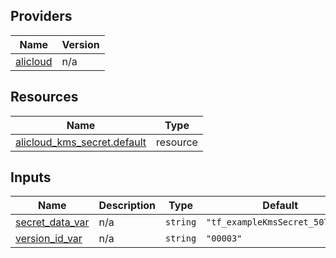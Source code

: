 <!-- BEGIN_TF_DOCS -->
## Providers

| Name | Version |
|------|---------|
| <a name="provider_alicloud"></a> [alicloud](#provider\_alicloud) | n/a |

## Resources

| Name | Type |
|------|------|
| [alicloud_kms_secret.default](https://registry.terraform.io/providers/hashicorp/alicloud/latest/docs/resources/kms_secret) | resource |

## Inputs

| Name | Description | Type | Default | Required |
|------|-------------|------|---------|:--------:|
| <a name="input_secret_data_var"></a> [secret\_data\_var](#input\_secret\_data\_var) | n/a | `string` | `"tf_exampleKmsSecret_5076908"` | no |
| <a name="input_version_id_var"></a> [version\_id\_var](#input\_version\_id\_var) | n/a | `string` | `"00003"` | no |
<!-- END_TF_DOCS -->    